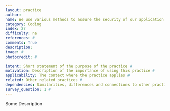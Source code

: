 ```yaml
---
layout: practice
author:
name: We use various methods to assure the security of our application under cyber attacks (e.g. code review, analysis tools, penetration tests, red teaming exercises).
category: Coding
index: 27
difficulty: na
references: #
comments: True
description:
image: #
photocredit: #

intent: Short statement of the purpose of the practice #
motivation: Description of the importance of using this practice #
applicability: The context where the practice applies #
related: Other related practices #
dependencies: Similarities, differences and connections to other practices #
survey_question: 1 #
---
```


Some Description

